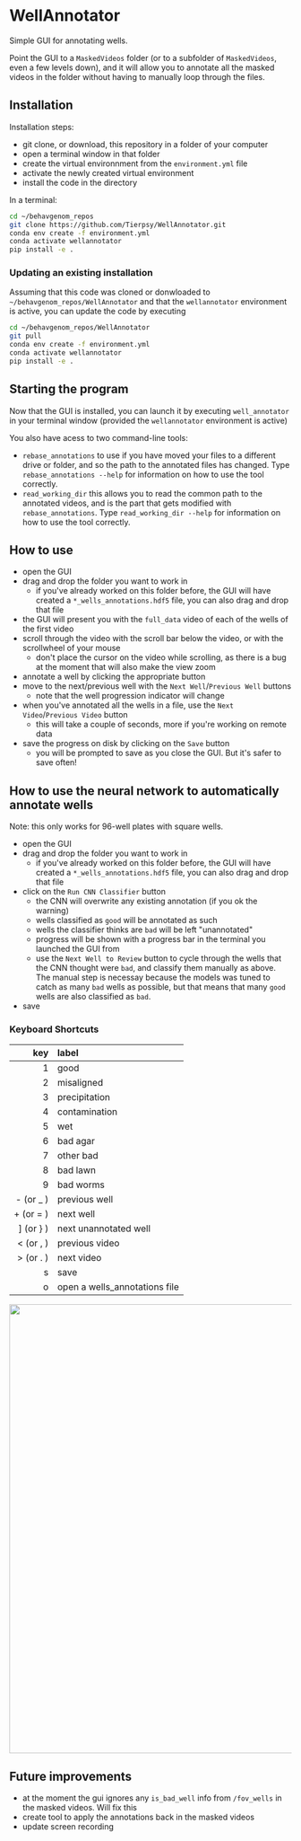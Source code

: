 # WellAnnotator

Simple GUI for annotating wells.

Point the GUI to a `MaskedVideos` folder (or to a subfolder of `MaskedVideos`, even a few levels down), and it will allow you to annotate all the masked videos in the folder without having to manually loop through the files.


## Installation

Installation steps:
* git clone, or download, this repository in a folder of your computer
* open a terminal window in that folder
* create the virtual environnment from the `environment.yml` file
* activate the newly created virtual environment
* install the code in the directory

In a terminal:
```bash
cd ~/behavgenom_repos
git clone https://github.com/Tierpsy/WellAnnotator.git
conda env create -f environment.yml
conda activate wellannotator
pip install -e .
```

### Updating an existing installation

Assuming that this code was cloned or donwloaded to `~/behavgenom_repos/WellAnnotator` and that the `wellannotator` environment is active, you can update the code by executing
```bash
cd ~/behavgenom_repos/WellAnnotator
git pull
conda env create -f environment.yml
conda activate wellannotator
pip install -e .
```
## Starting the program

Now that the GUI is installed, you can launch it by executing
`well_annotator` in your terminal window (provided the `wellannotator`
environment is active)

You also have acess to two command-line tools:
* `rebase_annotations` to use if you have moved your files to a different drive or folder, and so the path to the annotated files has changed. Type `rebase_annotations --help` for information on how to use the tool correctly.
* `read_working_dir` this allows you to read the common path to the annotated videos, and is the part that gets modified with `rebase_annotations`. Type `read_working_dir --help` for information on how to use the tool correctly.


## How to use

* open the GUI
* drag and drop the folder you want to work in
    * if you've already worked on this folder before, the GUI will have created a `*_wells_annotations.hdf5` file, you can also drag and drop that file
* the GUI will present you with the `full_data` video of each of the wells of the first video
* scroll through the video with the scroll bar below the video, or with the scrollwheel of your mouse
    * don't place the cursor on the video while scrolling, as there is a bug at the moment that will also make the view zoom
* annotate a well by clicking the appropriate button
* move to the next/previous well with the `Next Well`/`Previous Well` buttons
    * note that the well progression indicator will change
* when you've annotated all the wells in a file, use the `Next Video`/`Previous Video` button
    * this will take a couple of seconds, more if you're working on remote data
* save the progress on disk by clicking on the `Save` button
    * you will be prompted to save as you close the GUI. But it's safer to save often!

## How to use the neural network to automatically annotate wells

Note: this only works for 96-well plates with square wells.

* open the GUI
* drag and drop the folder you want to work in
    * if you've already worked on this folder before, the GUI will have created a `*_wells_annotations.hdf5` file, you can also drag and drop that file
* click on the `Run CNN Classifier` button
  * the CNN will overwrite any existing annotation (if you ok the warning)
  * wells classified as `good` will be annotated as such
  * wells the classifier thinks are `bad` will be left "unannotated"
  * progress will be shown with a progress bar in the terminal you launched the GUI from
  * use the `Next Well to Review` button to cycle through the wells that the CNN thought were `bad`, and classify them manually as above. The manual step is necessay because the models was tuned to catch as many `bad` wells as possible, but that means that many `good` wells are also classified as `bad`.
* save

### Keyboard Shortcuts

| key | label |
| -:|:-----|
| 1 | good |
| 2 | misaligned |
| 3 | precipitation |
| 4 | contamination |
| 5 | wet |
| 6 | bad agar |
| 7 | other bad |
| 8 | bad lawn |
| 9 | bad worms |
| - (or _ ) | previous well |
| + (or = ) | next well |
| ] (or } ) | next unannotated well |
| < (or , ) | previous video |
| > (or . ) | next video |
| s | save |
| o | open a wells_annotations file |

<img src="https://user-images.githubusercontent.com/33106690/87806850-6161ea80-c84f-11ea-96d0-b063d46664b2.gif" width="800">



## Future improvements
* at the moment the gui ignores any `is_bad_well` info from `/fov_wells` in the masked videos. Will fix this
* create tool to apply the annotations back in the masked videos
* update screen recording
